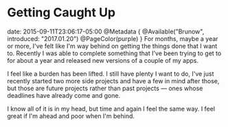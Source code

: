 # Getting Caught Up
date: 2015-09-11T23:06:17-05:00
@Metadata {
  @Available("Brunow", introduced: "2017.01.20")
  @PageColor(purple)
}
For months, maybe a year or more, I've felt like I'm way behind on getting the things done that I want to. Recently I was able to complete something that I've been trying to get to for about a year and released new versions of a couple of my apps.

I feel like a burden has been lifted. I still have plenty I want to do, I've just recently started two more side projects and have a few in mind after those, but those are future projects rather than past projects &mdash; ones whose deadlines have already come and gone.

I know all of it is in my head, but time and again I feel the same way. I feel great if I'm ahead and poor when I'm behind. 
